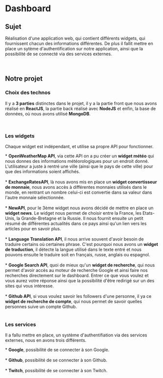 # Dashboard
## Sujet
<p>Réalisation d'une application web, qui contient différents widgets, qui fournissent chacun des informations différentes. De plus
il fallit mettre en place un sytème d'authentification sur notre application, ainsi que la possibilité de se connecté via des 
services externes.</p></br>

## Notre projet
### Choix des technos
<p>Il y a <b>3 parties</b> distinctes dans le projet, il y a la partie front que nous avons réalisé en <b>ReactJS</b>, la partie back 
réalisé avec <b>NodeJS</b> et enfin, la base de données, où nous avons utilisé <b>MongoDB</b>.</p></br>

### Les widgets
<p> Chaque widget est indépendant, et utilise sa propre API pour fonctionner.</p>
* <b>OpenWeatherMap API</b>, via cette API on a pu créer un <b>widget météo</b> qui nous donnes des informations météorologiques pour un endroit donné. L'utilisateur a juste à rentré une ville (ainsi que le pays de cette ville) pour que des informations soient affichés.</br></br>
* <b>ExchangeRatesAPI</b>, là nous avons mis en place un <b>widget convertisseur de monnaie</b>, nous avons accès à différentes monnaies utilisés dans le monde, en rentrant un nombre celui-ci est convertie dans sa valeur dans l'autre monnaie sélectionnée.</br></br>
* <b>NewAPI</b>, pour le 3ème widget nous avons décidé de mettre en place un <b>widget news</b>. Le widget nous permet de choisir entre la France, les Etats-Unis, la Grande-Bretagne et la Russie. Il nous fournit ensuite un petit résumé de différentes actualités dans ce pays ainsi qu'un lien vers les articles pour en savoir plus.</br></br>
* <b>Language Translation API</b>, il nous arrive souvent d'avoir besoin de traduire certains où certaines phrase. C'est pourquoi nous avons un <b>widget de traduction</b>, il détecte la langue utilisé dans le texte entré et nous pouvons ensuite le traduire soit en français, russe, anglais ou espagnol.</br></br>
* <b>Google Search API</b>, quoi de mieux qu'un <b>widget de recherche</b>, qui nous permet d'avoir accès au moteur de recherche Google et ainsi faire nos recherches directement sur le dashboard. Entrer ce que vous voulez et vous aurez votre réponse ainsi que la possibilité d'être redirigé sur un des sites qui vous intéresse.</br></br>
* <b>Github API</b>, si vous voulez savoir les followers d'une personne, il ya ce <b>widget de recherche de compte</b>, qui nous permet de savoir quelles personnes suive un compte Github.</br></br>

### Les services
<p> Il a fallu mettre en place, un système d'authentifiation via des services externes, nous en avons trois différents.</p>
* <b>Google</b>, possibilité de se connecter à son Google.</br></br>
* <b>Github</b>, possibilité de se connecter à son Github.</br></br>
* <b>Twitch</b>, possibilité de se connecter à son Twitch.</br></br>
